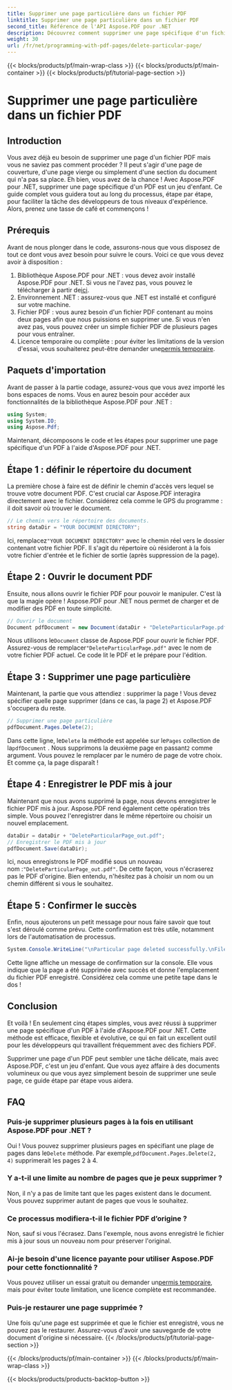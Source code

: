 ```yaml
---
title: Supprimer une page particulière dans un fichier PDF
linktitle: Supprimer une page particulière dans un fichier PDF
second_title: Référence de l'API Aspose.PDF pour .NET
description: Découvrez comment supprimer une page spécifique d'un fichier PDF à l'aide d'Aspose.PDF pour .NET avec ce guide étape par étape.
weight: 30
url: /fr/net/programming-with-pdf-pages/delete-particular-page/
---
```


{{< blocks/products/pf/main-wrap-class >}}
{{< blocks/products/pf/main-container >}}
{{< blocks/products/pf/tutorial-page-section >}}

# Supprimer une page particulière dans un fichier PDF

## Introduction

Vous avez déjà eu besoin de supprimer une page d'un fichier PDF mais vous ne saviez pas comment procéder ? Il peut s'agir d'une page de couverture, d'une page vierge ou simplement d'une section du document qui n'a pas sa place. Eh bien, vous avez de la chance ! Avec Aspose.PDF pour .NET, supprimer une page spécifique d'un PDF est un jeu d'enfant. Ce guide complet vous guidera tout au long du processus, étape par étape, pour faciliter la tâche des développeurs de tous niveaux d'expérience. Alors, prenez une tasse de café et commençons !

## Prérequis

Avant de nous plonger dans le code, assurons-nous que vous disposez de tout ce dont vous avez besoin pour suivre le cours. Voici ce que vous devez avoir à disposition :

1. Bibliothèque Aspose.PDF pour .NET : vous devez avoir installé Aspose.PDF pour .NET. Si vous ne l'avez pas, vous pouvez le télécharger à partir de[ici](https://releases.aspose.com/pdf/net/).
2. Environnement .NET : assurez-vous que .NET est installé et configuré sur votre machine.
3. Fichier PDF : vous aurez besoin d'un fichier PDF contenant au moins deux pages afin que nous puissions en supprimer une. Si vous n'en avez pas, vous pouvez créer un simple fichier PDF de plusieurs pages pour vous entraîner.
4.  Licence temporaire ou complète : pour éviter les limitations de la version d'essai, vous souhaiterez peut-être demander une[permis temporaire](https://purchase.aspose.com/temporary-license/).

## Paquets d'importation

Avant de passer à la partie codage, assurez-vous que vous avez importé les bons espaces de noms. Vous en aurez besoin pour accéder aux fonctionnalités de la bibliothèque Aspose.PDF pour .NET :

```csharp
using System;
using System.IO;
using Aspose.Pdf;
```

Maintenant, décomposons le code et les étapes pour supprimer une page spécifique d'un PDF à l'aide d'Aspose.PDF pour .NET.

## Étape 1 : définir le répertoire du document

La première chose à faire est de définir le chemin d'accès vers lequel se trouve votre document PDF. C'est crucial car Aspose.PDF interagira directement avec le fichier. Considérez cela comme le GPS du programme : il doit savoir où trouver le document.

```csharp
// Le chemin vers le répertoire des documents.
string dataDir = "YOUR DOCUMENT DIRECTORY";
```

 Ici, remplacez`"YOUR DOCUMENT DIRECTORY"` avec le chemin réel vers le dossier contenant votre fichier PDF. Il s'agit du répertoire où résideront à la fois votre fichier d'entrée et le fichier de sortie (après suppression de la page).

## Étape 2 : Ouvrir le document PDF

Ensuite, nous allons ouvrir le fichier PDF pour pouvoir le manipuler. C'est là que la magie opère ! Aspose.PDF pour .NET nous permet de charger et de modifier des PDF en toute simplicité.

```csharp
// Ouvrir le document
Document pdfDocument = new Document(dataDir + "DeleteParticularPage.pdf");
```


 Nous utilisons le`Document` classe de Aspose.PDF pour ouvrir le fichier PDF. Assurez-vous de remplacer`"DeleteParticularPage.pdf"` avec le nom de votre fichier PDF actuel. Ce code lit le PDF et le prépare pour l'édition.

## Étape 3 : Supprimer une page particulière

Maintenant, la partie que vous attendiez : supprimer la page ! Vous devez spécifier quelle page supprimer (dans ce cas, la page 2) et Aspose.PDF s'occupera du reste.

```csharp
// Supprimer une page particulière
pdfDocument.Pages.Delete(2);
```


Dans cette ligne, le`Delete` la méthode est appelée sur le`Pages` collection de la`pdfDocument` . Nous supprimons la deuxième page en passant`2` comme argument. Vous pouvez le remplacer par le numéro de page de votre choix. Et comme ça, la page disparaît !

## Étape 4 : Enregistrer le PDF mis à jour

Maintenant que nous avons supprimé la page, nous devons enregistrer le fichier PDF mis à jour. Aspose.PDF rend également cette opération très simple. Vous pouvez l'enregistrer dans le même répertoire ou choisir un nouvel emplacement.

```csharp
dataDir = dataDir + "DeleteParticularPage_out.pdf";
// Enregistrer le PDF mis à jour
pdfDocument.Save(dataDir);
```


 Ici, nous enregistrons le PDF modifié sous un nouveau nom :`"DeleteParticularPage_out.pdf"`. De cette façon, vous n'écraserez pas le PDF d'origine. Bien entendu, n'hésitez pas à choisir un nom ou un chemin différent si vous le souhaitez.

## Étape 5 : Confirmer le succès

Enfin, nous ajouterons un petit message pour nous faire savoir que tout s'est déroulé comme prévu. Cette confirmation est très utile, notamment lors de l'automatisation de processus.

```csharp
System.Console.WriteLine("\nParticular page deleted successfully.\nFile saved at " + dataDir);
```


Cette ligne affiche un message de confirmation sur la console. Elle vous indique que la page a été supprimée avec succès et donne l'emplacement du fichier PDF enregistré. Considérez cela comme une petite tape dans le dos !

## Conclusion

Et voilà ! En seulement cinq étapes simples, vous avez réussi à supprimer une page spécifique d'un PDF à l'aide d'Aspose.PDF pour .NET. Cette méthode est efficace, flexible et évolutive, ce qui en fait un excellent outil pour les développeurs qui travaillent fréquemment avec des fichiers PDF.

Supprimer une page d'un PDF peut sembler une tâche délicate, mais avec Aspose.PDF, c'est un jeu d'enfant. Que vous ayez affaire à des documents volumineux ou que vous ayez simplement besoin de supprimer une seule page, ce guide étape par étape vous aidera.

## FAQ

### Puis-je supprimer plusieurs pages à la fois en utilisant Aspose.PDF pour .NET ?
 Oui ! Vous pouvez supprimer plusieurs pages en spécifiant une plage de pages dans le`Delete` méthode. Par exemple,`pdfDocument.Pages.Delete(2, 4)` supprimerait les pages 2 à 4.

### Y a-t-il une limite au nombre de pages que je peux supprimer ?
Non, il n'y a pas de limite tant que les pages existent dans le document. Vous pouvez supprimer autant de pages que vous le souhaitez.

### Ce processus modifiera-t-il le fichier PDF d’origine ?
Non, sauf si vous l'écrasez. Dans l'exemple, nous avons enregistré le fichier mis à jour sous un nouveau nom pour préserver l'original.

### Ai-je besoin d'une licence payante pour utiliser Aspose.PDF pour cette fonctionnalité ?
 Vous pouvez utiliser un essai gratuit ou demander un[permis temporaire](https://purchase.aspose.com/temporary-license/), mais pour éviter toute limitation, une licence complète est recommandée.

### Puis-je restaurer une page supprimée ?
Une fois qu'une page est supprimée et que le fichier est enregistré, vous ne pouvez pas le restaurer. Assurez-vous d'avoir une sauvegarde de votre document d'origine si nécessaire.
{{< /blocks/products/pf/tutorial-page-section >}}

{{< /blocks/products/pf/main-container >}}
{{< /blocks/products/pf/main-wrap-class >}}

{{< blocks/products/products-backtop-button >}}
